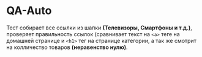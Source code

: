 # QA-Auto

Тест собирает все ссылки из шапки **(Телевизоры, Смартфоны и т.д.)**, проверяет правильность ссылок (сравнивает текст на `<a>` теге на домашней странице и `<h1>` тег на странице категории, а так же смотрит на колличество товаров **(неравенство нулю)**. 
